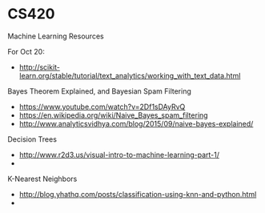 # CS420
Machine Learning Resources



For Oct 20:

* http://scikit-learn.org/stable/tutorial/text_analytics/working_with_text_data.html


Bayes Theorem Explained, and Bayesian Spam Filtering

* https://www.youtube.com/watch?v=2Df1sDAyRvQ
* https://en.wikipedia.org/wiki/Naive_Bayes_spam_filtering
* http://www.analyticsvidhya.com/blog/2015/09/naive-bayes-explained/


Decision Trees

* http://www.r2d3.us/visual-intro-to-machine-learning-part-1/
* 


K-Nearest Neighbors
* http://blog.yhathq.com/posts/classification-using-knn-and-python.html
* 
